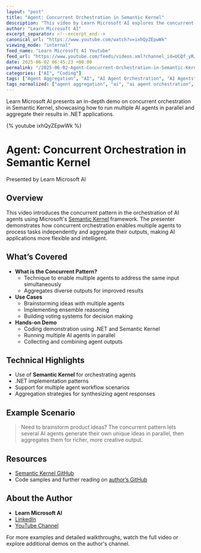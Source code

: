 ```yaml
---
layout: "post"
title: "Agent: Concurrent Orchestration in Semantic Kernel"
description: "This video by Learn Microsoft AI explores the concurrent pattern in AI agent orchestration using Semantic Kernel. Viewers are introduced to how the concurrent pattern enables multiple agents to process the same task in parallel, with real-world examples such as brainstorming, ensemble reasoning, and voting systems. The presentation includes a hands-on coding demo that demonstrates running multiple agents concurrently using Semantic Kernel, highlighting best practices in AI application development with Microsoft technologies."
author: "Learn Microsoft AI"
excerpt_separator: <!--excerpt_end-->
canonical_url: "https://www.youtube.com/watch?v=ixhQyZEpwWk"
viewing_mode: "internal"
feed_name: "Learn Microsoft AI Youtube"
feed_url: "https://www.youtube.com/feeds/videos.xml?channel_id=UCQf_yRJpsfyEiWWpt1MZ6vA"
date: 2025-06-02 06:45:23 +00:00
permalink: "/2025-06-02-Agent-Concurrent-Orchestration-in-Semantic-Kernel.html"
categories: ["AI", "Coding"]
tags: ["Agent Aggregation", "AI", "AI Agent Orchestration", "AI Agents", "AI Demo", "AI in .NET", "AI Patterns", "AIDemo", "AIinTamil", "AIOrchestration", "BrainstormingAI", "Coding", "Concurrent Pattern", "ConcurrentPattern", "DotNetAI", "Ensemble Reasoning", "Microsoft AI", "Microsoft Ecosystem", "OpenAI", "OpenAISolutions", "Parallel Processing", "Semantic Kernel", "Videos", "Voting Systems"]
tags_normalized: ["agent aggregation", "ai", "ai agent orchestration", "ai agents", "ai demo", "ai in dotnet", "ai patterns", "aidemo", "aiintamil", "aiorchestration", "brainstormingai", "coding", "concurrent pattern", "concurrentpattern", "dotnetai", "ensemble reasoning", "microsoft ai", "microsoft ecosystem", "openai", "openaisolutions", "parallel processing", "semantic kernel", "videos", "voting systems"]
---
```


Learn Microsoft AI presents an in-depth demo on concurrent orchestration in Semantic Kernel, showcasing how to run multiple AI agents in parallel and aggregate their results in .NET applications.<!--excerpt_end-->

{% youtube ixhQyZEpwWk %}

# Agent: Concurrent Orchestration in Semantic Kernel

Presented by Learn Microsoft AI

## Overview

This video introduces the concurrent pattern in the orchestration of AI agents using Microsoft's [Semantic Kernel](https://github.com/microsoft/semantic-kernel) framework. The presenter demonstrates how concurrent orchestration enables multiple agents to process tasks independently and aggregate their outputs, making AI applications more flexible and intelligent.

## What’s Covered

- **What is the Concurrent Pattern?**
  - Technique to enable multiple agents to address the same input simultaneously
  - Aggregates diverse outputs for improved results
- **Use Cases**
  - Brainstorming ideas with multiple agents
  - Implementing ensemble reasoning
  - Building voting systems for decision making
- **Hands-on Demo**
  - Coding demonstration using .NET and Semantic Kernel
  - Running multiple AI agents in parallel
  - Collecting and combining agent outputs

## Technical Highlights

- Use of **Semantic Kernel** for orchestrating agents
- .NET implementation patterns
- Support for multiple agent workflow scenarios
- Aggregation strategies for synthesizing agent responses

## Example Scenario

> Need to brainstorm product ideas? The concurrent pattern lets several AI agents generate their own unique ideas in parallel, then aggregates them for richer, more creative output.

## Resources

- [Semantic Kernel GitHub](https://github.com/microsoft/semantic-kernel)
- Code samples and further reading on [author’s GitHub](https://github.com/rvinothrajendran)

## About the Author

- **Learn Microsoft AI**
- [LinkedIn](https://www.linkedin.com/in/rvinothrajendran/)
- [YouTube Channel](https://www.youtube.com/channel/UCQf_yRJpsfyEiWWpt1MZ6vA)

For more examples and detailed walkthroughs, watch the full video or explore additional demos on the author's channel.
